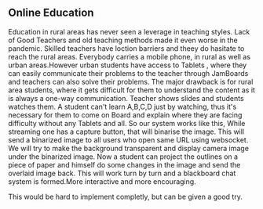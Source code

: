 ## Online Education
Education in rural areas has never seen a leverage in teaching styles.
Lack of Good Teachers and old teaching methods made it even worse in the pandemic.
Skilled teachers have loction barriers and theey do hasitate to reach the rural areas.
Everybody carries a mobile phone, in rural as well as urban areas.However urban students have access to Tablets , 
where they can easily communicate their problems to the teacher  through JamBoards and teachers can also solve their problems.
The major drawback is for rural area students, where it gets difficult for them to understand the content as it is always a one-way communication.
Teacher shows slides and students watches them.
A student can't learn A,B,C,D just by watching, thus it's necessary for them to come on Board and explain where they are facing difficulty without any Tablets and all.
So our system works like this,
While streaming one has a capture button, that will binarise the image.
This will send a binarized image to all users who open same URL using websocket.
We will try to make the background transparent and display camera image under the binarized image.
Now a student can project the outlines on a piece of paper and himself do some changes in the image and send the overlaid image back.
This will work turn by turn and a blackboard chat system is formed.More interactive and more encouraging.

This would be hard to implement completly, but can be given a good try.
